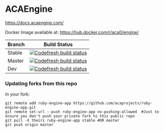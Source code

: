 # ACAEngine

https://docs.acaengine.com/

Docker Image available at: https://hub.docker.com/r/aca0/engine/

Branch | Build Status
--- | ---
Stable | [![Codefresh build status]( https://g.codefresh.io/api/badges/build?repoOwner=acaprojects&repoName=ruby-engine-app&branch=stable&pipelineName=engine&accountName=wille&type=cf-2)]( https://g.codefresh.io/repositories/acaprojects/ruby-engine-app/builds?filter=trigger:build;branch:stable;service:59ad40b29a3c76000121aa42~engine)
Master | [![Codefresh build status]( https://g.codefresh.io/api/badges/build?repoOwner=acaprojects&repoName=ruby-engine-app&branch=master&pipelineName=engine&accountName=wille&type=cf-2)]( https://g.codefresh.io/repositories/acaprojects/ruby-engine-app/builds?filter=trigger:build;branch:master;service:59ad40b29a3c76000121aa42~engine)
Dev | [![Codefresh build status]( https://g.codefresh.io/api/badges/build?repoOwner=acaprojects&repoName=ruby-engine-app&branch=dev&pipelineName=engine&accountName=wille&type=cf-2)]( https://g.codefresh.io/repositories/acaprojects/ruby-engine-app/builds?filter=trigger:build;branch:dev;service:59ad40b29a3c76000121aa42~engine)


### Updating forks from this repo ###
In your fork:
```
git remote add ruby-engine-app https://github.com/acaprojects/ruby-engine-app.git
git remote set-url --push ruby-engine-app no-pushing-allowed  #Just to ensure you don't push your private fork to this public repo
git pull -X theirs ruby-engine-app stable #OR master
git push origin master
```
 
